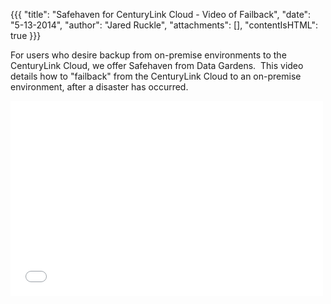 {{{
  "title": "Safehaven for CenturyLink Cloud - Video of Failback",
  "date": "5-13-2014",
  "author": "Jared Ruckle",
  "attachments": [],
  "contentIsHTML": true
}}}

<p>For users who desire backup from on-premise environments to the CenturyLink Cloud, we offer Safehaven from Data Gardens. &nbsp;This video details how to "failback" from the CenturyLink Cloud to an on-premise environment, after a disaster has occurred.</p>
<p>
  <iframe src="//player.vimeo.com/video/95152571" width="500" height="312" frameborder="0"></iframe>
</p>
